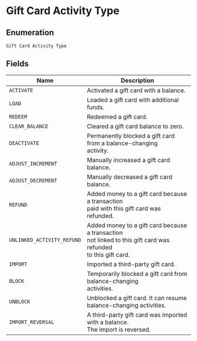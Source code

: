 
# Gift Card Activity Type

## Enumeration

`Gift Card Activity Type`

## Fields

| Name | Description |
|  --- | --- |
| `ACTIVATE` | Activated a gift card with a balance. |
| `LOAD` | Loaded a gift card with additional funds. |
| `REDEEM` | Redeemed a gift card. |
| `CLEAR_BALANCE` | Cleared a gift card balance to zero. |
| `DEACTIVATE` | Permanently blocked a gift card from a balance-changing<br>activity. |
| `ADJUST_INCREMENT` | Manually increased a gift card balance. |
| `ADJUST_DECREMENT` | Manually decreased a gift card balance. |
| `REFUND` | Added money to a gift card because a transaction<br>paid with this gift card was refunded. |
| `UNLINKED_ACTIVITY_REFUND` | Added money to a gift card because a transaction<br>not linked to this gift card was refunded<br>to this gift card. |
| `IMPORT` | Imported a third-party gift card. |
| `BLOCK` | Temporarily blocked a gift card from balance-changing<br>activities. |
| `UNBLOCK` | Unblocked a gift card. It can resume balance-changing activities. |
| `IMPORT_REVERSAL` | A third-party gift card was imported with a balance.<br>The import is reversed. |

